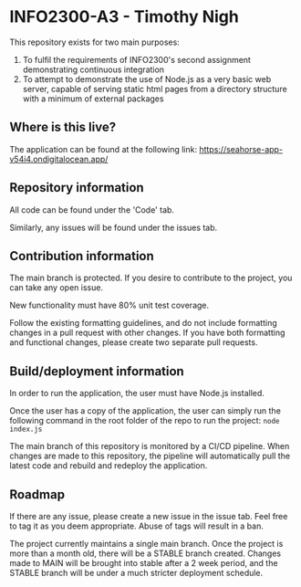 # INFO2300-A3 - Timothy Nigh

This repository exists for two main purposes:
1. To fulfil the requirements of INFO2300's second assignment demonstrating continuous integration
2. To attempt to demonstrate the use of Node.js as a very basic web server, capable of serving static html pages from a directory structure with a minimum of external packages

## Where is this live?
The application can be found at the following link: https://seahorse-app-v54i4.ondigitalocean.app/

## Repository information

All code can be found under the 'Code' tab. 

Similarly, any issues will be found under the issues tab. 

## Contribution information

The main branch is protected. If you desire to contribute to the project, you can take any open issue.

New functionality must have 80% unit test coverage. 

Follow the existing formatting guidelines, and do not include formatting changes in a pull request with other changes. If you have both formatting and functional changes, please create two separate pull requests. 

## Build/deployment information
In order to run the application, the user must have Node.js installed. 

Once the user has a copy of the application, the user can simply run the following command in the root folder of the repo to run the project:
`node index.js`

The main branch of this repository is monitored by a CI/CD pipeline. When changes are made to this repository, the pipeline will automatically pull the latest code and rebuild and redeploy the application.

## Roadmap
If there are any issue, please create a new issue in the issue tab. Feel free to tag it as you deem appropriate. Abuse of tags will result in a ban.

The project currently maintains a single main branch. Once the project is more than a month old, there will be a STABLE branch created. Changes made to MAIN will be brought into stable after a 2 week period, and the STABLE branch will be under a much stricter deployment schedule.
